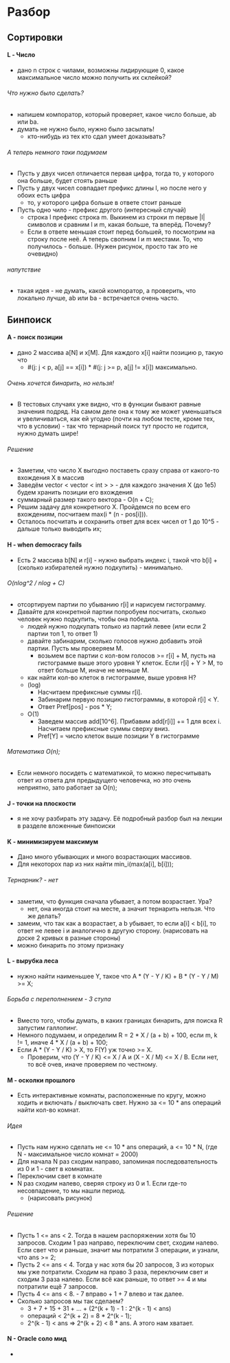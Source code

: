 # Разбор

## Сортировки

#### L - Число
- дано n строк с чилами, возможны лидирующие 0, какое максимальное число можно получить их склейкой?

###### Что нужно было сделать?
- напишем компоратор, который проверяет, какое число больше, ab или ba.
- думать не нужно было, нужно было засылать!
	- кто-нибудь из тех кто сдал умеет доказывать?

###### А теперь немного таки подумаем
- Пусть у двух чисел отличается первая цифра, тогда то, у которого она больше, будет стоять раньше
- Пусть у двух чисел совпадает префикс длины l, но после него у обоих есть цифра
	- то, у которого цифра больше в ответе стоит раньше
- Пусть одно чило - префикс другого (интересный случай)
	- строка l префикс строка m. Выкинем из строки m первые |l| символов и сравним l и m, какая больше, та вперёд. Почему?
	- Если в ответе меньшая стоит перед большей, то посмотрим на строку после неё. А теперь свопним l и m местами. То, что получилось - больше. (Нужен рисунок, просто так это не очевидно)

###### напутствие
- такая идея - не думать, какой компоратор, а проверить, что локально лучше, ab или ba - встречается очень часто.


## Бинпоиск

#### A - поиск позиции
- дано 2 массива a[N] и x[M]. Для каждого x[i] найти позицию p, такую что 
	- #(j: j < p, a[j] == x[i]) * #(j: j >= p, a[j] != x[i]) максимально.

###### Очень хочется бинарить, но нельзя!
- В тестовых случаях уже видно, что в функции бывают равные значения подряд. На самом деле она к тому же может уменьшаться и увеличиваться, как ей угодно (почти на любом тесте, кроме тех, что в условии) - так что тернарный поиск тут просто не годится, нужно думать шире!

###### Решение
- Заметим, что число X выгодно поставеть сразу справа от какого-то вхождения X в массив
- Заведём vector < vector < int > > - для каждого значения X (до 1e5) будем хранить позиции его вхождения
- суммарный размер такого вектора - O(n + C);
- Решим задачу для конкретного X. Пройдемся по всем его вхождениям, посчитаем max(i * (n - pos[i])).
- Осталось посчитать и сохранить ответ для всех чисел от 1 до 10^5 - дальше только выводить их;


#### H - when democracy fails
- Есть 2 массива b[N] и r[i] - нужно выбрать индекс i, такой что b[i] + (сколько избирателей нужно подкупить) - минимально.

###### O(nlog^2 / nlog + C)
- отсортируем партии по убыванию r[i] и нарисуем гистограмму.
- Давайте для конкретной партии попробуем посчитать, сколько человек нужно подкупить, чтобы она победила.
	- людей нужно подкупать только из партий левее (или если 2 партии топ 1, то ответ 1)
	- давайте забинарим, сколько голосов нужно добавить этой партии. Пусть мы проверяем M.
		- возьмем все партии с кол-вом голосов >= r[i] + M, пусть на гистограмме выше этого уровня Y клеток. Если r[i] + Y > M, то ответ больше M, иначе не меньше M.
	- как найти кол-во клеток в гистограмме, выше уровня H?
	- (log)
		- Насчитаем префиксные суммы r[i].
		- Забинарим первую позицию гистограммы, в которой r[i] < Y.
		- Ответ Pref[pos] - pos * Y;
	- O(1)
		- Заведем массив add[10^6].
		Прибавим add[r[i]] += 1 для всех i.
		Насчитаем префиксные суммы сверху вниз.
		- Pref[Y] = число клеток выше позиции Y в гистограмме

###### Математика O(n);
- Если немного посидеть с математикой, то можно пересчитывать ответ из ответа для предыдущего человечка, но это очень неприятно, зато работает за O(n);


#### J - точки на плоскости
- я не хочу разбирать эту задачу. Её подробный разбор был на лекции в разделе вложенные бинпоиски

#### K - минимизируем максимум
- Дано много убывающих и много возрастающих массивов.
- Для некоторох пар из них найти min_i(max(a[i], b[i]));

###### Тернарник? - нет
- заметим, что функция сначала убывает, а потом возрастает. Ура?
	- нет, она иногда стоит на месте, а значит тернарить нельзя. Что же делать?
- замеим, что так как a возрастает, а b убывает, то если a[i] < b[i], то ответ не левее i и аналогично в другую сторону. (нарисовать на доске 2 кривых в разные стороны)
- можно бинарить по этому признаку

#### L - вырубка леса
- нужно найти наименьшее Y, такое что A * (Y - Y / K) + B * (Y - Y / M) >= X;

###### Борьба с переполнением - 3 стула
- Вместо того, чтобы думать, в каких границах бинарить, для поиска R запустим галлопинг.
- Немного подумаем, и определим R = 2 * X / (a + b) + 100, если m, k != 1, иначе 4 * X / (a + b) + 100;
- Если A * (Y - Y / K) > X, то F(Y) уж точно >= X.
	- Проверим, что (Y - Y / K) <= X / A и (X - X / M) <= X / B. Если нет, то всё очев, иначе проверяем по честному. 

#### M - осколки прошлого
- Есть интерактивные комнаты, расположенные по кругу, можно ходить и включать / выключать свет. Нужно за <= 10 * ans операций найти кол-во комнат.

###### Идея
- Пусть нам нужно сделать не <= 10 * ans операций, а <= 10 * N, (где N - максимальное число комнат = 2000)
- Для начала N раз сходим направо, запоминая последовательность из 0 и 1 - свет в комнатах. 
- Переключим свет в комнате
- N раз сходим налево, сверяя строку из 0 и 1. Если где-то несовпадение, то мы нашли период.
	- (нарисовать рисунок)

###### Решение
- Пусть 1 <= ans < 2. Тогда в нашем распоряжении хотя бы 10 запросов. Сходим 1 раз направо, переключим свет, сходим налево. Если свет что и раньше, значит мы потратили 3 операции, и узнали, что ans >= 2;
- Пусть 2 <= ans < 4. Тогда у нас хотя бы 20 запросов, 3 из которых мы уже потратили. Сходим на право 3 раза, переключим свет и сходим 3 раза налево. Если всё как раньше, то ответ >= 4 и мы потратили ещё 7 запросов.
- Пусть 4 <= ans < 8. - 7 вправо + 1 + 7 влево и так далее.
- Сколько запросов мы так сделаем?
	- 3 + 7 + 15 + 31 + ... + (2^(k + 1) - 1 : 2^(k - 1) < ans)
	- операций < 2^(k + 2) = 8 * 2^(k - 1);
	- 2^(k - 1) < ans => 2^(k + 2) < 8 * ans. А этого нам хватает.

#### N - Oracle соло мид
- 



























